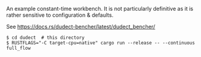 An example constant-time workbench. It is not particularly definitive as it is
rather sensitive to configuration & defaults.

See <https://docs.rs/dudect-bencher/latest/dudect_bencher/>

~~~
$ cd dudect  # this directory
$ RUSTFLAGS="-C target-cpu=native" cargo run --release -- --continuous full_flow


~~~
